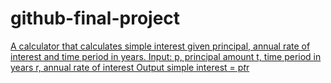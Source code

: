 # github-final-project
[A calculator that calculates simple interest given principal, annual rate of interest and time period in years.
Input:
   p, principal amount
   t, time period in years
   r, annual rate of interest
Output
   simple interest = p*t*r](https://github.com/Wilhelm-Arnold/github-final-project/blob/main/README.md)
